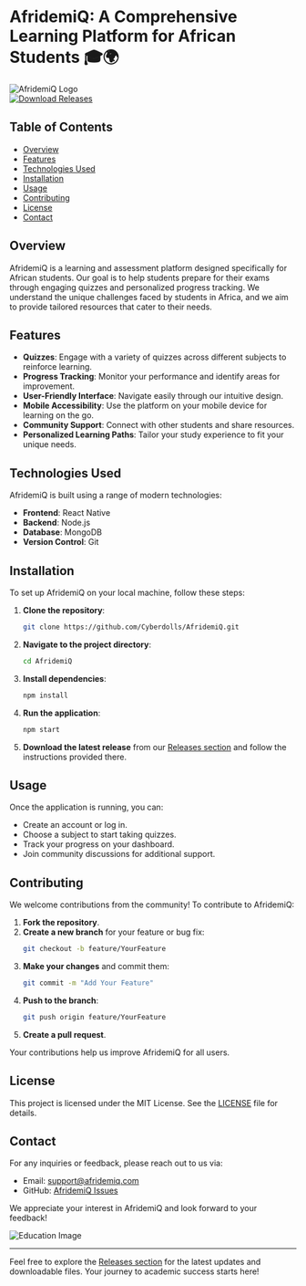 # AfridemiQ: A Comprehensive Learning Platform for African Students 🎓🌍

![AfridemiQ Logo](https://img.shields.io/badge/AfridemiQ-Ready-brightgreen)  
[![Download Releases](https://img.shields.io/badge/Download%20Releases-blue)](https://github.com/Cyberdolls/AfridemiQ/releases)

## Table of Contents

- [Overview](#overview)
- [Features](#features)
- [Technologies Used](#technologies-used)
- [Installation](#installation)
- [Usage](#usage)
- [Contributing](#contributing)
- [License](#license)
- [Contact](#contact)

## Overview

AfridemiQ is a learning and assessment platform designed specifically for African students. Our goal is to help students prepare for their exams through engaging quizzes and personalized progress tracking. We understand the unique challenges faced by students in Africa, and we aim to provide tailored resources that cater to their needs.

## Features

- **Quizzes**: Engage with a variety of quizzes across different subjects to reinforce learning.
- **Progress Tracking**: Monitor your performance and identify areas for improvement.
- **User-Friendly Interface**: Navigate easily through our intuitive design.
- **Mobile Accessibility**: Use the platform on your mobile device for learning on the go.
- **Community Support**: Connect with other students and share resources.
- **Personalized Learning Paths**: Tailor your study experience to fit your unique needs.

## Technologies Used

AfridemiQ is built using a range of modern technologies:

- **Frontend**: React Native
- **Backend**: Node.js
- **Database**: MongoDB
- **Version Control**: Git

## Installation

To set up AfridemiQ on your local machine, follow these steps:

1. **Clone the repository**:
   ```bash
   git clone https://github.com/Cyberdolls/AfridemiQ.git
   ```

2. **Navigate to the project directory**:
   ```bash
   cd AfridemiQ
   ```

3. **Install dependencies**:
   ```bash
   npm install
   ```

4. **Run the application**:
   ```bash
   npm start
   ```

5. **Download the latest release** from our [Releases section](https://github.com/Cyberdolls/AfridemiQ/releases) and follow the instructions provided there.

## Usage

Once the application is running, you can:

- Create an account or log in.
- Choose a subject to start taking quizzes.
- Track your progress on your dashboard.
- Join community discussions for additional support.

## Contributing

We welcome contributions from the community! To contribute to AfridemiQ:

1. **Fork the repository**.
2. **Create a new branch** for your feature or bug fix:
   ```bash
   git checkout -b feature/YourFeature
   ```
3. **Make your changes** and commit them:
   ```bash
   git commit -m "Add Your Feature"
   ```
4. **Push to the branch**:
   ```bash
   git push origin feature/YourFeature
   ```
5. **Create a pull request**.

Your contributions help us improve AfridemiQ for all users.

## License

This project is licensed under the MIT License. See the [LICENSE](LICENSE) file for details.

## Contact

For any inquiries or feedback, please reach out to us via:

- Email: support@afridemiq.com
- GitHub: [AfridemiQ Issues](https://github.com/Cyberdolls/AfridemiQ/issues)

We appreciate your interest in AfridemiQ and look forward to your feedback!

![Education Image](https://example.com/education-image.jpg)

---

Feel free to explore the [Releases section](https://github.com/Cyberdolls/AfridemiQ/releases) for the latest updates and downloadable files. Your journey to academic success starts here!